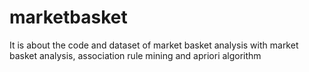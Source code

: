 # marketbasket
It is about the code and dataset of market basket analysis with market basket analysis, association rule mining and apriori algorithm
